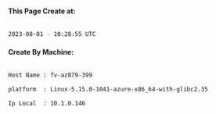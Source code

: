 
   
#### This Page Create at:

```bash

2023-08-01 - 10:28:55 UTC

```

#### Create By Machine:

```bash

Host Name : fv-az879-399

platform  : Linux-5.15.0-1041-azure-x86_64-with-glibc2.35

Ip Local  : 10.1.0.146

```

